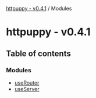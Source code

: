 [httpuppy - v0.4.1](README.md) / Modules

# httpuppy - v0.4.1

## Table of contents

### Modules

- [useRouter](modules/useRouter.md)
- [useServer](modules/useServer.md)
